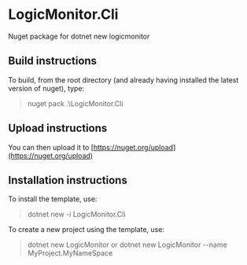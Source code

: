 # LogicMonitor.Cli

Nuget package for dotnet new logicmonitor

## Build instructions

To build, from the root directory (and already having installed the latest version of nuget), type:
> nuget pack .\LogicMonitor.Cli

## Upload instructions
You can then upload it to [https://nuget.org/upload](https://nuget.org/upload)

## Installation instructions
To install the template, use:
> dotnet new -i LogicMonitor.Cli

To create a new project using the template, use:
> dotnet new LogicMonitor
or
> dotnet new LogicMonitor --name MyProject.MyNameSpace